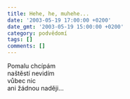 ```yaml
---
title: Hehe, he, muhehe...
date: '2003-05-19 17:00:00 +0200'
date_gmt: '2003-05-19 15:00:00 +0200'
category: podvědomí
tags: []
comments: []
---
```


<p>Pomalu chcípám<br>naštěstí nevidím<br>vůbec nic<br>ani žádnou naději...</p>
